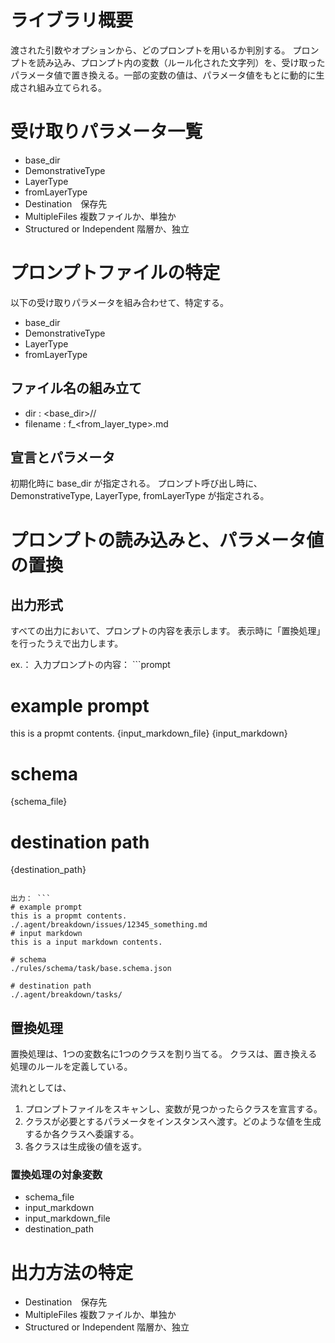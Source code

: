 # ライブラリ概要
渡された引数やオプションから、どのプロンプトを用いるか判別する。
プロンプトを読み込み、プロンプト内の変数（ルール化された文字列）を、受け取ったパラメータ値で置き換える。一部の変数の値は、パラメータ値をもとに動的に生成され組み立てられる。

# 受け取りパラメータ一覧
- base_dir
- DemonstrativeType
- LayerType
- fromLayerType
- Destination　保存先
- MultipleFiles 複数ファイルか、単独か
- Structured or Independent 階層か、独立

# プロンプトファイルの特定
以下の受け取りパラメータを組み合わせて、特定する。

- base_dir
- DemonstrativeType
- LayerType
- fromLayerType

## ファイル名の組み立て
- dir : <base_dir>/<DemonstrativeType>/<LayerType>
- filename : f_<from_layer_type>.md

## 宣言とパラメータ
初期化時に base_dir が指定される。
プロンプト呼び出し時に、DemonstrativeType, LayerType, fromLayerType が指定される。


# プロンプトの読み込みと、パラメータ値の置換

## 出力形式
すべての出力において、プロンプトの内容を表示します。
表示時に「置換処理」を行ったうえで出力します。

ex.：
入力プロンプトの内容： ```prompt
# example prompt 
this is a propmt contents.
{input_markdown_file}
{input_markdown}

# schema
{schema_file}

# destination path
{destination_path}
```

出力： ```
# example prompt 
this is a propmt contents.
./.agent/breakdown/issues/12345_something.md
# input markdown
this is a input markdown contents.

# schema
./rules/schema/task/base.schema.json

# destination path
./.agent/breakdown/tasks/
```

## 置換処理
置換処理は、1つの変数名に1つのクラスを割り当てる。
クラスは、置き換える処理のルールを定義している。

流れとしては、
1. プロンプトファイルをスキャンし、変数が見つかったらクラスを宣言する。
2. クラスが必要とするパラメータをインスタンスへ渡す。どのような値を生成するか各クラスへ委譲する。
3. 各クラスは生成後の値を返す。


### 置換処理の対象変数
- schema_file
- input_markdown
- input_markdown_file
- destination_path

# 出力方法の特定
- Destination　保存先
- MultipleFiles 複数ファイルか、単独か
- Structured or Independent 階層か、独立



